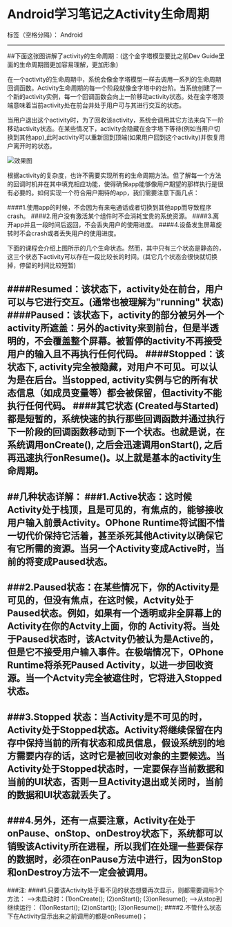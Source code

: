 ﻿# Android学习笔记之Activity生命周期

标签（空格分隔）： Android

---

##下面这张图讲解了activity的生命周期：(这个金字塔模型要比之前Dev Guide里面的生命周期图更加容易理解，更加形象)

在一个activity的生命周期中，系统会像金字塔模型一样去调用一系列的生命周期回调函数。Activity生命周期的每一个阶段就像金字塔中的台阶。当系统创建了一个新的activity实例，每一个回调函数会向上一阶移动activity状态。处在金字塔顶端意味着当前activity处在前台并处于用户可与其进行交互的状态。

当用户退出这个activity时，为了回收该activity，系统会调用其它方法来向下一阶移动activity状态。在某些情况下，activity会隐藏在金字塔下等待(例如当用户切换到其他app),此时activity可以重新回到顶端(如果用户回到这个activity)并恢复用户离开时的状态。

![效果图](https://github.com/Mage-M/StudyAndroid/raw/master/Activity篇/图片/Activity_lifecycle.png)

根据activity的复杂度，也许不需要实现所有的生命周期方法。但了解每一个方法的回调时机并在其中填充相应功能，使得确保app能够像用户期望的那样执行是很有必要的。如何实现一个符合用户期待的app，我们需要注意下面几点：

####1.使用app的时候，不会因为有来电通话或者切换到其他app而导致程序crash。
####2.用户没有激活某个组件时不会消耗宝贵的系统资源。
####3.离开app并且一段时间后返回，不会丢失用户的使用进度。
####4.设备发生屏幕旋转时不会crash或者丢失用户的使用进度。


下面的课程会介绍上图所示的几个生命状态。然而，其中只有三个状态是静态的，这三个状态下activity可以存在一段比较长的时间。(其它几个状态会很快就切换掉，停留的时间比较短暂)

####Resumed：该状态下，activity处在前台，用户可以与它进行交互。(通常也被理解为"running" 状态)
####Paused：该状态下，activity的部分被另外一个activity所遮盖：另外的activity来到前台，但是半透明的，不会覆盖整个屏幕。被暂停的activity不再接受用户的输入且不再执行任何代码。
####Stopped：该状态下, activity完全被隐藏，对用户不可见。可以认为是在后台。当stopped, activity实例与它的所有状态信息（如成员变量等）都会被保留，但activity不能执行任何代码。
####其它状态 (Created与Started)都是短暂的，系统快速的执行那些回调函数并通过执行下一阶段的回调函数移动到下一个状态。也就是说，在系统调用onCreate(), 之后会迅速调用onStart(), 之后再迅速执行onResume()。以上就是基本的activity生命周期。
---
##几种状态详解：
###1.Active状态：这时候Activity处于栈顶，且是可见的，有焦点的，能够接收用户输入前景Activity。OPhone Runtime将试图不惜一切代价保持它活着，甚至杀死其他Activity以确保它有它所需的资源。当另一个Activity变成Active时，当前的将变成Paused状态。
---
###2.Paused状态：在某些情况下，你的Activity是可见的，但没有焦点，在这时候，Actvity处于Paused状态。例如，如果有一个透明或非全屏幕上的Activity在你的Actvity上面，你的 Activity将。当处于Paused状态时，该Actvity仍被认为是Active的，但是它不接受用户输入事件。在极端情况下，OPhone Runtime将杀死Paused Activity，以进一步回收资源。当一个Actvity完全被遮住时，它将进入Stopped状态。
---
###3.Stopped 状态：当Activity是不可见的时，Activity处于Stopped状态。Activity将继续保留在内存中保持当前的所有状态和成员信息，假设系统别的地方需要内存的话，这时它是被回收对象的主要候选。当Activity处于Stopped状态时，一定要保存当前数据和当前的UI状态，否则一旦Activity退出或关闭时，当前的数据和UI状态就丢失了。
---
###4.另外，还有一点要注意，Activity在处于onPause、onStop、onDestroy状态下，系统都可以销毁该Activity所在进程，所以我们在处理一些要保存的数据时，必须在onPause方法中进行，因为onStop和onDestroy方法不一定会被调用。
---
###注:
####1.只要该Activity处于看不见的状态想要再次显示，则都需要调用3个方法：
    -->未启动时：(1)onCreate();
                 (2)onStart();
                 (3)onResume();
    -->从stop到继续运行：
                 (1)onRestart();
                 (2)onStart();
                 (3)onResume();
####2.不管什么状态下在Activity显示出来之前调用的都是onResume()；

